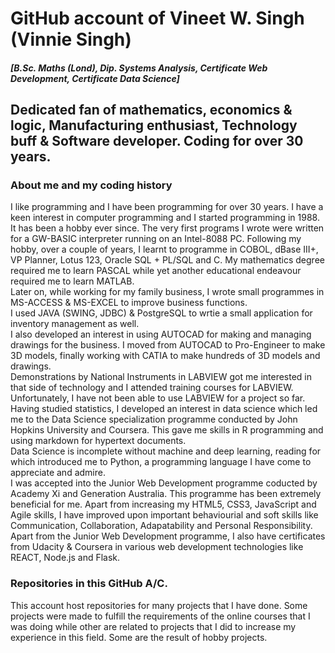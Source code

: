 # GitHub account of Vineet W. Singh (Vinnie Singh)
#### _[B.Sc. Maths (Lond), Dip. Systems Analysis, Certificate Web Development, Certificate Data Science]_
## Dedicated fan of mathematics, economics & logic, Manufacturing enthusiast, Technology buff & Software developer. Coding for over 30 years.
### About me and my coding history
I like programming and I have been programming for over 30 years. 
I have a keen interest in computer programming and I started programming in 1988. It has been a hobby ever since. 
The very first programs I wrote were written for a GW-BASIC interpreter running on an Intel-8088 PC. Following my hobby, 
over a couple of years, I learnt to programme in COBOL, dBase III+, VP Planner, Lotus 123, Oracle SQL + PL/SQL and C. 
My mathematics degree required me to learn PASCAL while yet another educational endeavour required me to learn MATLAB.  
Later on, while working for my family business, I wrote small programmes in MS-ACCESS & MS-EXCEL to improve business functions.  
I used JAVA (SWING, JDBC) & PostgreSQL to wrtie a small application for inventory management as well.  
I also developed an interest in using AUTOCAD for making and managing drawings for the business. I moved from AUTOCAD to Pro-Engineer to make
3D models, finally working with CATIA to make hundreds of 3D models and drawings.  
Demonstrations by National Instruments in LABVIEW got me interested in that side of technology and I attended training courses for LABVIEW. Unfortunately, I have not been able to use LABVIEW for a project so far.  
Having studied statistics, I developed an interest in data science which led me to the Data Science specialization programme conducted by John Hopkins University and 
Coursera. This gave me skills in R programming and using markdown for hypertext documents.  
Data Science is incomplete without machine and deep learning, reading for which introduced me to Python, a programming language I have come to appreciate and admire.  
I was accepted into the Junior Web Development programme coducted by Academy Xi and Generation Australia. This programme has been extremely beneficial for me. Apart from increasing my HTML5, CSS3, JavaScript and Agile skills, I have improved upon important behaviourial and soft skills like Communication, Collaboration, Adapatability and Personal Responsibility.  
Apart from the Junior Web Development programme, I also have certificates from Udacity & Coursera in various web development technologies like REACT, Node.js and Flask.  
### Repositories in this GitHub A/C.  
This account host repositories for many projects that I have done. 
Some projects were made to fulfill the requirements of the online courses that I was doing while other are related to projects that I did to increase my experience in 
this field. Some are the result of hobby projects. 
